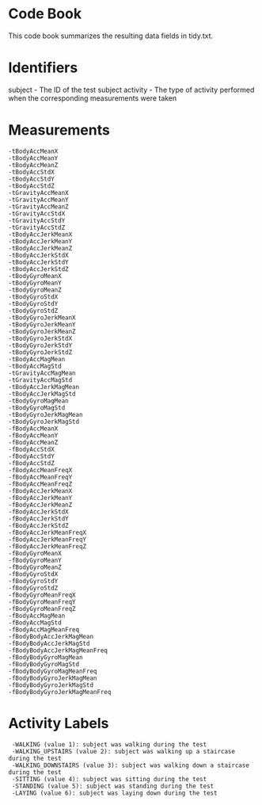 # Code Book
This code book summarizes the resulting data fields in tidy.txt.

# Identifiers
subject - The ID of the test subject
activity - The type of activity performed when the corresponding measurements were taken

# Measurements

	-tBodyAccMeanX
	-tBodyAccMeanY
	-tBodyAccMeanZ
	-tBodyAccStdX
	-tBodyAccStdY
	-tBodyAccStdZ
	-tGravityAccMeanX
	-tGravityAccMeanY
	-tGravityAccMeanZ
	-tGravityAccStdX
	-tGravityAccStdY
	-tGravityAccStdZ
	-tBodyAccJerkMeanX
	-tBodyAccJerkMeanY
	-tBodyAccJerkMeanZ
	-tBodyAccJerkStdX
	-tBodyAccJerkStdY
	-tBodyAccJerkStdZ
	-tBodyGyroMeanX
	-tBodyGyroMeanY
	-tBodyGyroMeanZ
	-tBodyGyroStdX
	-tBodyGyroStdY
	-tBodyGyroStdZ
	-tBodyGyroJerkMeanX
	-tBodyGyroJerkMeanY
	-tBodyGyroJerkMeanZ
	-tBodyGyroJerkStdX
	-tBodyGyroJerkStdY
	-tBodyGyroJerkStdZ
	-tBodyAccMagMean
	-tBodyAccMagStd
	-tGravityAccMagMean
	-tGravityAccMagStd
	-tBodyAccJerkMagMean
	-tBodyAccJerkMagStd
	-tBodyGyroMagMean
	-tBodyGyroMagStd
	-tBodyGyroJerkMagMean
	-tBodyGyroJerkMagStd
	-fBodyAccMeanX
	-fBodyAccMeanY
	-fBodyAccMeanZ
	-fBodyAccStdX
	-fBodyAccStdY
	-fBodyAccStdZ
	-fBodyAccMeanFreqX
	-fBodyAccMeanFreqY
	-fBodyAccMeanFreqZ
	-fBodyAccJerkMeanX
	-fBodyAccJerkMeanY
	-fBodyAccJerkMeanZ
	-fBodyAccJerkStdX
	-fBodyAccJerkStdY
	-fBodyAccJerkStdZ
	-fBodyAccJerkMeanFreqX
	-fBodyAccJerkMeanFreqY
	-fBodyAccJerkMeanFreqZ
	-fBodyGyroMeanX
	-fBodyGyroMeanY
	-fBodyGyroMeanZ
	-fBodyGyroStdX
	-fBodyGyroStdY
	-fBodyGyroStdZ
	-fBodyGyroMeanFreqX
	-fBodyGyroMeanFreqY
	-fBodyGyroMeanFreqZ
	-fBodyAccMagMean
	-fBodyAccMagStd
	-fBodyAccMagMeanFreq
	-fBodyBodyAccJerkMagMean
	-fBodyBodyAccJerkMagStd
	-fBodyBodyAccJerkMagMeanFreq
	-fBodyBodyGyroMagMean
	-fBodyBodyGyroMagStd
	-fBodyBodyGyroMagMeanFreq
	-fBodyBodyGyroJerkMagMean
	-fBodyBodyGyroJerkMagStd
	-fBodyBodyGyroJerkMagMeanFreq

# Activity Labels

	 -WALKING (value 1): subject was walking during the test
	 -WALKING_UPSTAIRS (value 2): subject was walking up a staircase during the test
	 -WALKING_DOWNSTAIRS (value 3): subject was walking down a staircase during the test
	 -SITTING (value 4): subject was sitting during the test
	 -STANDING (value 5): subject was standing during the test
	 -LAYING (value 6): subject was laying down during the test